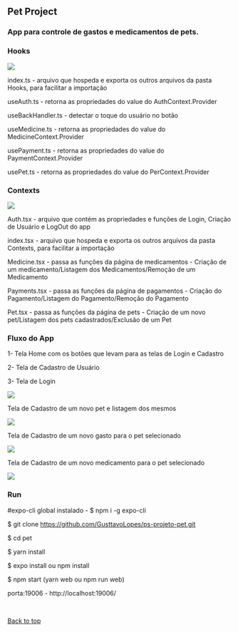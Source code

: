 ## Pet Project

### App para controle de gastos e medicamentos de pets.

### Hooks

<img src="https://user-images.githubusercontent.com/50894850/175794455-180e319e-f2cb-4c7f-8584-2d198c966127.png">

index.ts - arquivo que hospeda e exporta os outros arquivos da pasta Hooks, para facilitar a importação

useAuth.ts - retorna as propriedades do value do AuthContext.Provider

useBackHandler.ts - detectar o toque do usuário no botão

useMedicine.ts - retorna as propriedades do value do MedicineContext.Provider

usePayment.ts - retorna as propriedades do value do PaymentContext.Provider

usePet.ts - retorna as propriedades do value do PerContext.Provider

### Contexts

<img src="https://user-images.githubusercontent.com/50894850/175794439-f356ea36-dd7c-4c9b-837b-0716e5d05959.png">

Auth.tsx - arquivo que contém as propriedades e funções de Login, Criação de Usuário e LogOut do app

index.tsx - arquivo que hospeda e exporta os outros arquivos da pasta Contexts, para facilitar a importação 

Medicine.tsx - passa as funções da página de medicamentos - Criação de um medicamento/Listagem dos Medicamentos/Remoção de um Medicamento

Payments.tsx - passa as funções da página de pagamentos - Criação do Pagamento/Listagem do Pagamento/Remoção do Pagamento

Pet.tsx - passa as funções da página de pets - Criação de um novo pet/Listagem dos pets cadastrados/Exclusão de um Pet

### Fluxo do App

1- Tela Home com os botões que levam para as telas de Login e Cadastro

2- Tela de Cadastro de Usuário

3- Tela de Login

<img src="https://user-images.githubusercontent.com/50894850/175793713-45280c72-c184-4478-b1e2-37479f91767a.png">

Tela de Cadastro de um novo pet e listagem dos mesmos

<img src="https://user-images.githubusercontent.com/50894850/175793853-e0f62633-d42d-4caf-bf90-7e23a6732164.png">

Tela de Cadastro de um novo gasto para o pet selecionado

<img src="https://user-images.githubusercontent.com/50894850/175793919-905e8477-53e8-4219-b8a0-8811cda9fea9.png">

Tela de Cadastro de um novo medicamento para o pet selecionado

<img src="https://user-images.githubusercontent.com/50894850/175794014-c1897205-0f07-4cdb-9b63-7338f8505d31.png">


### Run

#expo-cli global instalado - $ npm i -g expo-cli

$ git clone https://github.com/GusttavoLopes/ps-projeto-pet.git

$ cd pet

$ yarn install

$ expo install ou npm install

$ npm start (yarn web ou npm run web)

porta:19006 - http://localhost:19006/

&#xa0;

<a href="#top">Back to top</a>
